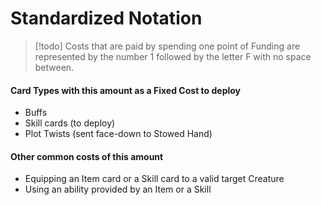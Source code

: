 # Standardized Notation

> [!todo] Costs that are paid by spending one point of Funding are represented by the number 1 followed by the letter F with no space between.

#### Card Types with this amount as a Fixed Cost to deploy

- Buffs
- Skill cards (to deploy)
- Plot Twists (sent face-down to Stowed Hand)




#### Other common costs of this amount

- Equipping an Item card or a Skill card to a valid target Creature
- Using an ability provided by an Item or a Skill